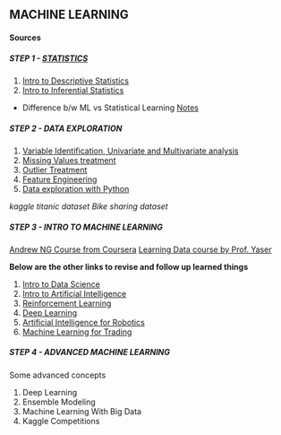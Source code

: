 ## MACHINE LEARNING

#### Sources

##### STEP 1 - [STATISTICS](./Statistics/statistics.md)

1. [Intro to Descriptive Statistics](https://www.udacity.com/course/intro-to-descriptive-statistics--ud827)
2. [Intro to Inferential Statistics](https://www.udacity.com/course/ud201)

- Difference b/w ML vs Statistical Learning [Notes](https://www.analyticsvidhya.com/blog/2015/07/difference-machine-learning-statistical-modeling/)

##### STEP 2 - DATA EXPLORATION

1. [Variable Identification, Univariate and Multivariate analysis](https://www.analyticsvidhya.com/blog/2015/02/data-exploration-preparation-model/)
2. [Missing Values treatment](https://www.analyticsvidhya.com/blog/2015/02/7-steps-data-exploration-preparation-building-model-part-2/)
3. [Outlier Treatment](https://www.analyticsvidhya.com/blog/2015/02/outliers-detection-treatment-dataset/)
4. [Feature Engineering](https://www.analyticsvidhya.com/blog/2015/03/feature-engineering-variable-transformation-creation/)
5. [Data exploration with Python](https://www.analyticsvidhya.com/blog/2015/04/comprehensive-guide-data-exploration-sas-using-python-numpy-scipy-matplotlib-pandas/)

*kaggle titanic dataset*
*Bike sharing dataset*

##### STEP 3 - INTRO TO MACHINE LEARNING

[Andrew NG Course from Coursera](https://www.coursera.org/learn/machine-learning)
[Learning Data course by Prof. Yaser](https://work.caltech.edu/telecourse.html)

**Below are the other links to revise and follow up learned things**

1. [Intro to Data Science](https://www.udacity.com/course/intro-to-data-science--ud359)
2. [Intro to Artificial Intelligence](https://www.udacity.com/course/intro-to-artificial-intelligence--cs271)
3. [Reinforcement Learning](https://www.udacity.com/course/reinforcement-learning--ud600)
4. [Deep Learning](https://www.udacity.com/course/deep-learning--ud730)
5. [Artificial Intelligence for Robotics](https://www.udacity.com/course/artificial-intelligence-for-robotics--cs373)
6. [Machine Learning for Trading](https://www.udacity.com/course/machine-learning-for-trading--ud501)

##### STEP 4 - ADVANCED MACHINE LEARNING

Some advanced concepts

1. Deep Learning
2. Ensemble Modeling
3. Machine Learning With Big Data
4. Kaggle Competitions

